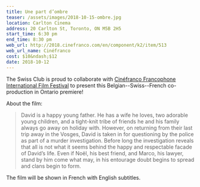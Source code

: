 ```yaml
---
title: Une part d’ombre
teaser: /assets/images/2018-10-15-ombre.jpg
location: Carlton Cinema
address: 20 Carlton St, Toronto, ON M5B 2H5
start_time: 6:30 pm
end_time: 8:30 pm
web_url: http://2018.cinefranco.com/en/component/k2/item/513
web_url_name: Cinéfranco
cost: $10&ndash;$12
date: 2018-10-12
---
```


The Swiss Club is proud to collaborate with [Cinéfranco Francophone
International Film Festival][cf] to present this Belgian--Swiss--French
co-production in Ontario premiere!

About the film:

> David is a happy young father. He has a wife he loves, two adorable young
> children, and a tight-knit tribe of friends he and his family always go away
> on holiday with. However, on returning from their last trip away in the
> Vosges, David is taken in for questioning by the police as part of a murder
> investigation. Before long the investigation reveals that all is not what it
> seems behind the happy and respectable facade of David’s life. Even if Noël,
> his best friend, and Marco, his lawyer, stand by him come what may, in his
> entourage doubt begins to spread and clans begin to form.

The film will be shown in French with English subtitles.

[cf]: <{{ page.web_url }}>
